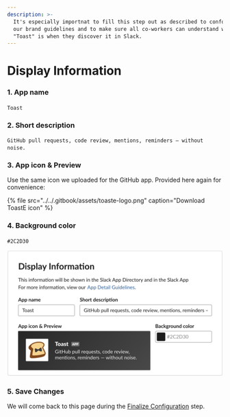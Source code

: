 ```yaml
---
description: >-
  It's especially importnat to fill this step out as described to conform with
  our brand guidelines and to make sure all co-workers can understand what
  "Toast" is when they discover it in Slack.
---
```


# Display Information

### 1. App name

`Toast`

### 2. Short description

`GitHub pull requests, code review, mentions, reminders — without noise.`

### 3. App icon & Preview

Use the same icon we uploaded for the GitHub app. Provided here again for convenience:

{% file src="../../.gitbook/assets/toaste-logo.png" caption="Download ToastE icon" %}

### 4. Background color

`#2C2D30`

![](../../.gitbook/assets/image%20%2838%29.png)

### 5. Save Changes

We will come back to this page during the [Finalize Configuration](../finalize-configuration/) step.

